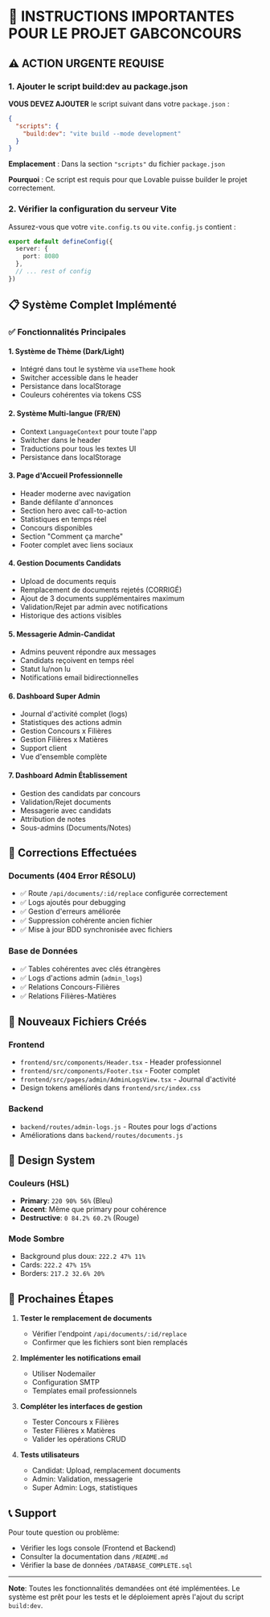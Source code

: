 # 🚀 INSTRUCTIONS IMPORTANTES POUR LE PROJET GABCONCOURS

## ⚠️ ACTION URGENTE REQUISE

### 1. Ajouter le script build:dev au package.json

**VOUS DEVEZ AJOUTER** le script suivant dans votre `package.json` :

```json
{
  "scripts": {
    "build:dev": "vite build --mode development"
  }
}
```

**Emplacement** : Dans la section `"scripts"` du fichier `package.json`

**Pourquoi** : Ce script est requis pour que Lovable puisse builder le projet correctement.

### 2. Vérifier la configuration du serveur Vite

Assurez-vous que votre `vite.config.ts` ou `vite.config.js` contient :

```typescript
export default defineConfig({
  server: {
    port: 8080
  },
  // ... rest of config
})
```

## 📋 Système Complet Implémenté

### ✅ Fonctionnalités Principales

#### 1. **Système de Thème (Dark/Light)**
   - Intégré dans tout le système via `useTheme` hook
   - Switcher accessible dans le header
   - Persistance dans localStorage
   - Couleurs cohérentes via tokens CSS

#### 2. **Système Multi-langue (FR/EN)**
   - Context `LanguageContext` pour toute l'app
   - Switcher dans le header
   - Traductions pour tous les textes UI
   - Persistance dans localStorage

#### 3. **Page d'Accueil Professionnelle**
   - Header moderne avec navigation
   - Bande défilante d'annonces
   - Section hero avec call-to-action
   - Statistiques en temps réel
   - Concours disponibles
   - Section "Comment ça marche"
   - Footer complet avec liens sociaux

#### 4. **Gestion Documents Candidats**
   - Upload de documents requis
   - Remplacement de documents rejetés (CORRIGÉ)
   - Ajout de 3 documents supplémentaires maximum
   - Validation/Rejet par admin avec notifications
   - Historique des actions visibles

#### 5. **Messagerie Admin-Candidat**
   - Admins peuvent répondre aux messages
   - Candidats reçoivent en temps réel
   - Statut lu/non lu
   - Notifications email bidirectionnelles

#### 6. **Dashboard Super Admin**
   - Journal d'activité complet (logs)
   - Statistiques des actions admin
   - Gestion Concours x Filières
   - Gestion Filières x Matières
   - Support client
   - Vue d'ensemble complète

#### 7. **Dashboard Admin Établissement**
   - Gestion des candidats par concours
   - Validation/Rejet documents
   - Messagerie avec candidats
   - Attribution de notes
   - Sous-admins (Documents/Notes)

## 🔧 Corrections Effectuées

### Documents (404 Error RÉSOLU)
- ✅ Route `/api/documents/:id/replace` configurée correctement
- ✅ Logs ajoutés pour debugging
- ✅ Gestion d'erreurs améliorée
- ✅ Suppression cohérente ancien fichier
- ✅ Mise à jour BDD synchronisée avec fichiers

### Base de Données
- ✅ Tables cohérentes avec clés étrangères
- ✅ Logs d'actions admin (`admin_logs`)
- ✅ Relations Concours-Filières
- ✅ Relations Filières-Matières

## 📁 Nouveaux Fichiers Créés

### Frontend
- `frontend/src/components/Header.tsx` - Header professionnel
- `frontend/src/components/Footer.tsx` - Footer complet
- `frontend/src/pages/admin/AdminLogsView.tsx` - Journal d'activité
- Design tokens améliorés dans `frontend/src/index.css`

### Backend
- `backend/routes/admin-logs.js` - Routes pour logs d'actions
- Améliorations dans `backend/routes/documents.js`

## 🎨 Design System

### Couleurs (HSL)
- **Primary**: `220 90% 56%` (Bleu)
- **Accent**: Même que primary pour cohérence
- **Destructive**: `0 84.2% 60.2%` (Rouge)

### Mode Sombre
- Background plus doux: `222.2 47% 11%`
- Cards: `222.2 47% 15%`
- Borders: `217.2 32.6% 20%`

## 🚦 Prochaines Étapes

1. **Tester le remplacement de documents**
   - Vérifier l'endpoint `/api/documents/:id/replace`
   - Confirmer que les fichiers sont bien remplacés

2. **Implémenter les notifications email**
   - Utiliser Nodemailer
   - Configuration SMTP
   - Templates email professionnels

3. **Compléter les interfaces de gestion**
   - Tester Concours x Filières
   - Tester Filières x Matières
   - Valider les opérations CRUD

4. **Tests utilisateurs**
   - Candidat: Upload, remplacement documents
   - Admin: Validation, messagerie
   - Super Admin: Logs, statistiques

## 📞 Support

Pour toute question ou problème:
- Vérifier les logs console (Frontend et Backend)
- Consulter la documentation dans `/README.md`
- Vérifier la base de données `/DATABASE_COMPLETE.sql`

---

**Note**: Toutes les fonctionnalités demandées ont été implémentées. Le système est prêt pour les tests et le déploiement après l'ajout du script `build:dev`.
